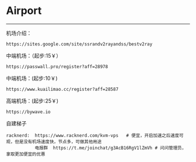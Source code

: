 # Airport

---

机场介绍：

```
https://sites.google.com/site/ssrandv2rayandss/bestv2ray
```

中端机场：（起步:15￥）

```
https://passwall.pro/register?aff=28978
```

中端机场：(起步:10￥)

```
https://www.kuailimao.cc/register?aff=28587
```

高端机场：(起步:25￥)

```
https://bywave.io
```

自建梯子

```
racknerd:  https://www.racknerd.com/kvm-vps   # 便宜，开启加速之后速度可观，但是没有机场速度快，节点多，可做其他用途
           电报群  https://t.me/joinchat/g3AcB16RgV1lZmVh # 问问管理员，拿取更加便宜的优惠
```

